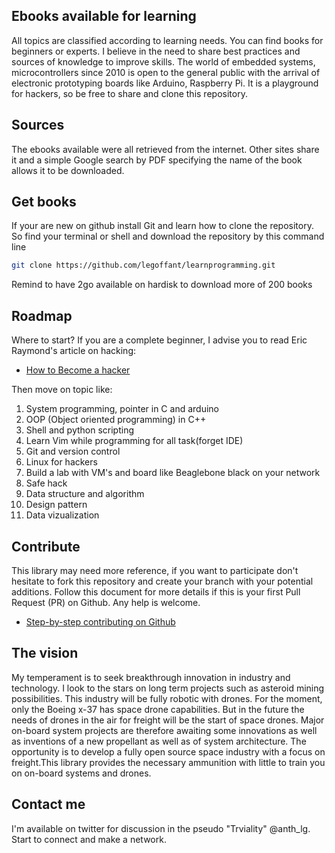 ## Ebooks available for learning


All topics are classified according to learning needs. You can find books for beginners or experts. I believe in the need to share best practices and sources of knowledge to improve skills. The world of embedded systems, microcontrollers since 2010 is open to the general public with the arrival of electronic prototyping boards like Arduino, Raspberry Pi. It is a playground for hackers, so be free to share and clone this repository.

## Sources

The ebooks available were all retrieved from the internet. Other sites share it and a simple Google search by PDF specifying the name of the book allows it to be downloaded.

## Get books


If your are new on github install Git and learn how to clone the repository. So find your terminal or shell and download the repository by this command line
```bash
git clone https://github.com/legoffant/learnprogramming.git
```

Remind to have 2go available on hardisk to download more of 200 books

## Roadmap

Where to start? If you are a complete beginner, I advise you to read Eric Raymond's article on hacking:

* [How to Become a hacker](http://www.catb.org/~esr/faqs/hacker-howto.html)

Then move on topic like:

1. System programming, pointer in C and arduino
2. OOP (Object oriented programming) in C++
3. Shell and python scripting
4. Learn Vim while programming for all task(forget IDE)
5. Git and version control
6. Linux for hackers
7. Build a lab with VM's and board like Beaglebone black on your network
8. Safe hack
9. Data structure and algorithm
10. Design pattern
11. Data vizualization

## Contribute

This library may need more reference, if you want to participate don't hesitate to fork this repository and create your branch with your potential additions. Follow this document for more details if this is your first Pull Request (PR) on Github. Any help is welcome.

* [Step-by-step contributing on Github](https://www.dataschool.io/how-to-contribute-on-github/)

## The vision

My temperament is to seek breakthrough innovation in industry and technology. I look to the stars on long term projects such as asteroid mining possibilities. This industry will be fully robotic with drones. For the moment, only the Boeing x-37 has space drone capabilities. But in the future the needs of drones in the air for freight will be the start of space drones. Major on-board system projects are therefore awaiting some innovations as well as inventions of a new propellant as well as of system architecture. The opportunity is to develop a fully open source space industry with a focus on freight.This library provides the necessary ammunition with little to train you on on-board systems and drones.

## Contact me

I'm available on twitter for discussion in the pseudo "Trviality" @anth_lg. Start to connect and make a network.
